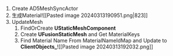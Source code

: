 
1. Create AD5MeshSyncActor 
2. 生成Material![[Pasted image 20240313190951.png|823]]
3. UpdateMesh
	1. FindOrCreate **UStaticMeshComponent**
	2. Create **UFusionStaticMesh** and Get MaterialKeys
	3. Find Material Name From MaterialNameIdMap and Update to **ClientObjects_**![[Pasted image 20240313192032.png]]